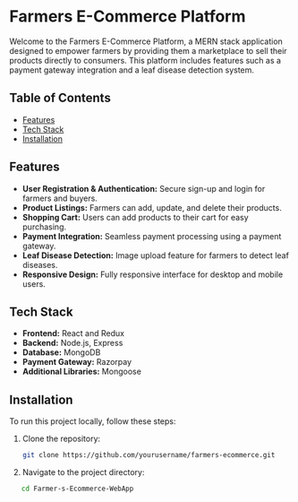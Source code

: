 # Farmers E-Commerce Platform

Welcome to the Farmers E-Commerce Platform, a MERN stack application designed to empower farmers by providing them a marketplace to sell their products directly to consumers. This platform includes features such as a payment gateway integration and a leaf disease detection system.

## Table of Contents

- [Features](#features)
- [Tech Stack](#tech-stack)
- [Installation](#installation)

## Features

- **User Registration & Authentication:** Secure sign-up and login for farmers and buyers.
- **Product Listings:** Farmers can add, update, and delete their products.
- **Shopping Cart:** Users can add products to their cart for easy purchasing.
- **Payment Integration:** Seamless payment processing using a payment gateway.
- **Leaf Disease Detection:** Image upload feature for farmers to detect leaf diseases.
- **Responsive Design:** Fully responsive interface for desktop and mobile users.

## Tech Stack

- **Frontend:** React and Redux
- **Backend:** Node.js, Express
- **Database:** MongoDB
- **Payment Gateway:** Razorpay
- **Additional Libraries:** Mongoose

## Installation

To run this project locally, follow these steps:

1. Clone the repository:

   ```bash
   git clone https://github.com/yourusername/farmers-ecommerce.git
   
2. Navigate to the project directory:

```bash
   cd Farmer-s-Ecommerce-WebApp

